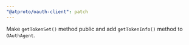 ```yaml
---
"@atproto/oauth-client": patch
---
```


Make `getTokenSet()` method public and add `getTokenInfo()` method to `OAuthAgent`.

